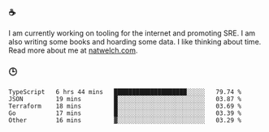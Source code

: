 ### ☕

I am currently working on tooling for the internet and promoting SRE. I am also writing some books and hoarding some data. I like thinking about time. Read more about me at [natwelch.com](https://natwelch.com).

### 🕒

<!--START_SECTION:waka-->
```text
TypeScript   6 hrs 44 mins   ████████████████████░░░░░   79.74 % 
JSON         19 mins         █░░░░░░░░░░░░░░░░░░░░░░░░   03.87 % 
Terraform    18 mins         █░░░░░░░░░░░░░░░░░░░░░░░░   03.69 % 
Go           17 mins         █░░░░░░░░░░░░░░░░░░░░░░░░   03.39 % 
Other        16 mins         ▓░░░░░░░░░░░░░░░░░░░░░░░░   03.29 % 
```
<!--END_SECTION:waka-->
